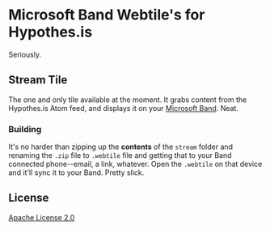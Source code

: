 # Microsoft Band Webtile's for Hypothes.is

Seriously.

## Stream Tile

The one and only tile available at the moment. It grabs content
from the Hypothes.is Atom feed, and displays it on your
[Microsoft Band](http://microsoftband.com/). Neat.

### Building

It's no harder than zipping up the **contents** of the `stream`
folder and renaming the `.zip` file to `.webtile` file and getting
that to your Band connected phone--email, a link, whatever. Open the
`.webtile` on that device and it'll sync it to your Band. Pretty slick.

## License

[Apache License 2.0](http://choosealicense.com/licenses/apache-2.0/)
